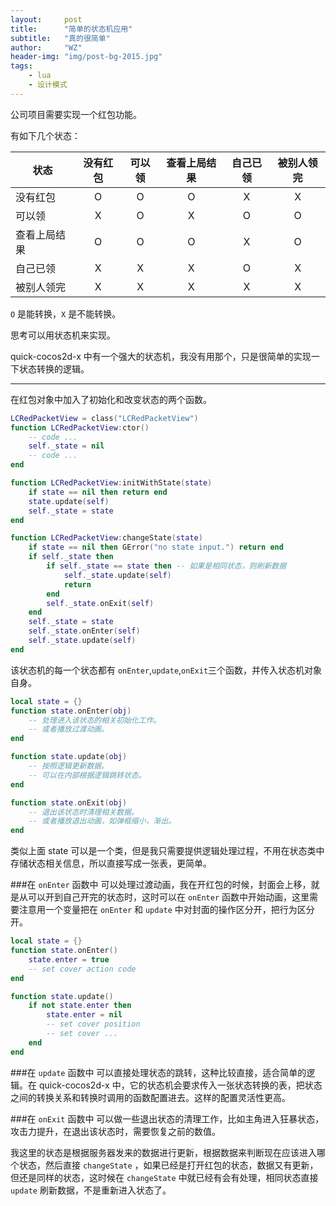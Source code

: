 ```yaml
---
layout:     post
title:      "简单的状态机应用"
subtitle:   "真的很简单"
author:     "WZ"
header-img: "img/post-bg-2015.jpg"
tags:
    - lua
    - 设计模式
---
```

公司项目需要实现一个红包功能。

有如下几个状态：

|状态|没有红包|可以领|查看上局结果|自己已领|被别人领完|
|---|:-----:|:---:|:--------:|:-----:|:------:| 
|没有红包|O|O|O|X|X|
|可以领|X|O|X|O|O|
|查看上局结果|O|O|O|X|O|
|自己已领|X|X|X|O|X|
|被别人领完|X|X|X|X|X|

`O` 是能转换，`X` 是不能转换。

思考可以用状态机来实现。

quick-cocos2d-x 中有一个强大的状态机，我没有用那个，只是很简单的实现一下状态转换的逻辑。

----------
在红包对象中加入了初始化和改变状态的两个函数。

```lua
LCRedPacketView = class("LCRedPacketView")
function LCRedPacketView:ctor()
	-- code ...
	self._state = nil
	-- code ...
end

function LCRedPacketView:initWithState(state)
	if state == nil then return end
	state.update(self)
	self._state = state
end

function LCRedPacketView:changeState(state)
	if state == nil then GError("no state input.") return end
	if self._state then
		if self._state == state then -- 如果是相同状态，则刷新数据
			self._state.update(self)
			return
		end
		self._state.onExit(self)
	end
	self._state = state
	self._state.onEnter(self)
	self._state.update(self)
end
```

该状态机的每一个状态都有 `onEnter`,`update`,`onExit`三个函数，并传入状态机对象自身。

```lua
local state = {}
function state.onEnter(obj)
	-- 处理进入该状态的相关初始化工作。
	-- 或者播放过渡动画。
end

function state.update(obj)
	-- 按照逻辑更新数据。
	-- 可以在内部根据逻辑跳转状态。
end

function state.onExit(obj)
	-- 退出该状态时清理相关数据。
	-- 或者播放退出动画，如弹框缩小，渐出。
end
```
类似上面 state 可以是一个类，但是我只需要提供逻辑处理过程，不用在状态类中存储状态相关信息，所以直接写成一张表，更简单。

###在 `onEnter` 函数中
可以处理过渡动画，我在开红包的时候，封面会上移，就是从可以开到自己开完的状态时，这时可以在 `onEnter` 函数中开始动画，这里需要注意用一个变量把在 `onEnter` 和 `update` 中对封面的操作区分开，把行为区分开。

```lua
local state = {}
function state.onEnter()
	state.enter = true
	-- set cover action code
end

function state.update()
	if not state.enter then
		state.enter = nil
		-- set cover position
		-- set cover ...
	end
end
```

###在 `update` 函数中
可以直接处理状态的跳转，这种比较直接，适合简单的逻辑。在 quick-cocos2d-x 中，它的状态机会要求传入一张状态转换的表，把状态之间的转换关系和转换时调用的函数配置进去。这样的配置灵活性更高。

###在 `onExit` 函数中
可以做一些退出状态的清理工作，比如主角进入狂暴状态，攻击力提升，在退出该状态时，需要恢复之前的数值。

我这里的状态是根据服务器发来的数据进行更新，根据数据来判断现在应该进入哪个状态，然后直接 `changeState` ，如果已经是打开红包的状态，数据又有更新，但还是同样的状态，这时候在 `changeState` 中就已经有会有处理，相同状态直接 `update` 刷新数据，不是重新进入状态了。

